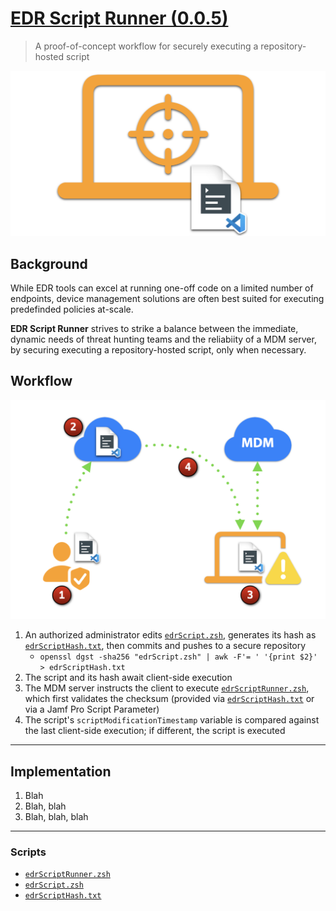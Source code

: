 # [EDR Script Runner (0.0.5)](https://snelson.us/)

> A proof-of-concept workflow for securely executing a repository-hosted script

[<img alt="EDR Script Runner" src="images/edrScriptRunner_Hero.png" width="600" />](https://snelson.us/)

## Background

While EDR tools can excel at running one-off code on a limited number of endpoints, device management solutions are often best suited for executing predefinded policies at-scale.

**EDR Script Runner** strives to strike a balance between the immediate, dynamic needs of threat hunting teams and the reliabiity of a MDM server, by securing executing a repository-hosted script, only when necessary.

## Workflow

[<img alt="EDR Script Runner" src="images/edrScriptRunner_Flowchart.png" width="600" />](https://snelson.us/)

1. An authorized administrator edits [`edrScript.zsh`](edrScript.zsh), generates its hash as [`edrScriptHash.txt`](edrScriptHash.txt), then commits and pushes to a secure repository
    - `openssl dgst -sha256 "edrScript.zsh" | awk -F'= ' '{print $2}' > edrScriptHash.txt`
1. The script and its hash await client-side execution
1. The MDM server instructs the client to execute [`edrScriptRunner.zsh`](edrScriptRunner.zsh), which first validates the checksum (provided via [`edrScriptHash.txt`](edrScriptHash.txt) or via a Jamf Pro Script Parameter)
1. The script's `scriptModificationTimestamp` variable is compared against the last client-side execution; if different, the script is executed

---

## Implementation

1. Blah
1. Blah, blah
1. Blah, blah, blah

---

### Scripts
- [`edrScriptRunner.zsh`](edrScriptRunner.zsh)
- [`edrScript.zsh`](edrScript.zsh)
- [`edrScriptHash.txt`](edrScriptHash.txt)